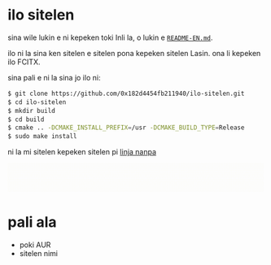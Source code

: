 # ilo sitelen

sina wile lukin e ni kepeken toki Inli la, o lukin e [`README-EN.md`](https://github.com/0x182d4454fb211940/ilo-sitelen/blob/master/README-EN.md).

ilo ni la sina ken sitelen e sitelen pona kepeken sitelen Lasin. ona li kepeken ilo FCITX.

sina pali e ni la sina jo ilo ni:

```bash
$ git clone https://github.com/0x182d4454fb211940/ilo-sitelen.git
$ cd ilo-sitelen
$ mkdir build
$ cd build
$ cmake .. -DCMAKE_INSTALL_PREFIX=/usr -DCMAKE_BUILD_TYPE=Release
$ sudo make install
```

ni la mi sitelen kepeken sitelen pi [linja nanpa](https://github.com/ETBCOR/nasin-nanpa)

![kepeken pi pana sona](https://raw.githubusercontent.com/0x182d4454fb211940/ilo-sitelen/master/example.gif)

# pali ala

- poki AUR
- sitelen nimi
